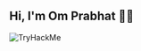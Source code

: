 ## Hi, I'm Om Prabhat 👨‍💻

![TryHackMe](https://tryhackme-badges.s3.amazonaws.com/0x5h4d0w.png?v=2)

